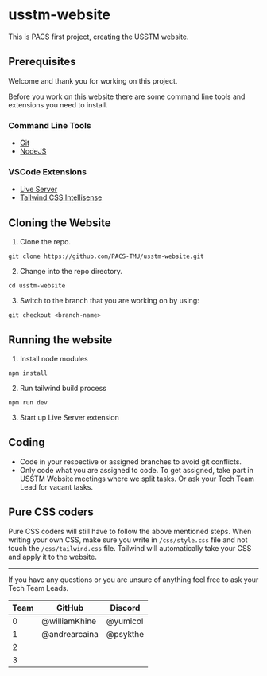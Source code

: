 # usstm-website
This is PACS first project, creating the USSTM website.

## Prerequisites
Welcome and thank you for working on this project.

Before you work on this website there are some command line tools and extensions you need to install.

### Command Line Tools
- [Git](https://git-scm.com/book/en/v2/Getting-Started-Installing-Git)
- [NodeJS](https://nodejs.org/en/download)

### VSCode Extensions
- [Live Server](https://marketplace.visualstudio.com/items?itemName=ritwickdey.LiveServer)
- [Tailwind CSS Intellisense](https://marketplace.visualstudio.com/items?itemName=bradlc.vscode-tailwindcss)

## Cloning the Website
1. Clone the repo.
```
git clone https://github.com/PACS-TMU/usstm-website.git
```
2. Change into the repo directory.
```
cd usstm-website
```
3. Switch to the branch that you are working on by using:
```
git checkout <branch-name>
```

## Running the website
1. Install node modules
```
npm install
```
2. Run tailwind build process
```
npm run dev
```
3. Start up Live Server extension

## Coding
- Code in your respective or assigned branches to avoid git conflicts.
- Only code what you are assigned to code. To get assigned, take part in USSTM Website meetings where we split tasks. Or ask your Tech Team Lead for vacant tasks.

## Pure CSS coders
Pure CSS coders will still have to follow the above mentioned steps. When writing your own CSS, make sure you write in `/css/style.css` file and not touch the `/css/tailwind.css` file. Tailwind will automatically take your CSS and apply it to the website.

-----------------------------------------------------------

If you have any questions or you are unsure of anything feel free to ask your Tech Team Leads.

Team | GitHub | Discord
-|-|-
0 | @williamKhine | @yumicol
1 | @andrearcaina | @psykthe
2 |  | 
3 |  | 
